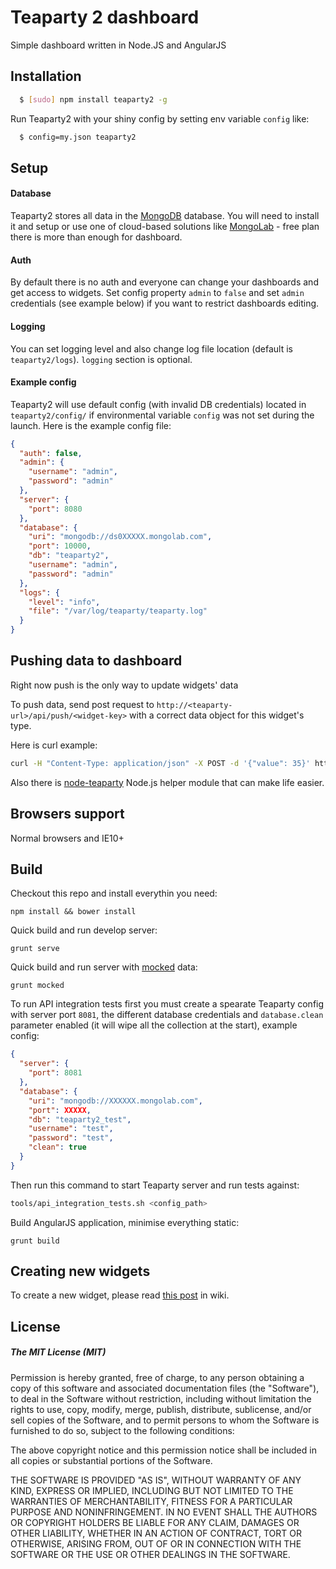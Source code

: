 Teaparty 2 dashboard
===========
Simple dashboard written in Node.JS and AngularJS


## Installation

``` bash
  $ [sudo] npm install teaparty2 -g
```
Run Teaparty2 with your shiny config by setting env variable `config` like:

``` bash 
  $ config=my.json teaparty2
```

## Setup
#### Database
Teaparty2 stores all data in the [MongoDB](http://www.mongodb.org/) database. You will need to install it and setup or use one of cloud-based solutions like [MongoLab](https://mongolab.com/) - free plan there is more than enough for dashboard. 

#### Auth
By default there is no auth and everyone can change your dashboards and get access to widgets. Set config property `admin` to `false` and set `admin` credentials (see example below) if you want to restrict dashboards editing.

#### Logging
You can set logging level and also change log file location (default is `teaparty2/logs`). `logging` section is optional.

#### Example config
Teaparty2 will use default config (with invalid DB credentials) located in `teaparty2/config/` if environmental variable `config` was not set during the launch. Here is the example config file:

``` json
{
  "auth": false,
  "admin": {
    "username": "admin",
    "password": "admin"
  },
  "server": {
    "port": 8080
  },
  "database": {
    "uri": "mongodb://ds0XXXXX.mongolab.com",
    "port": 10000,
    "db": "teaparty2",
    "username": "admin",
    "password": "admin"
  },
  "logs": {
    "level": "info",
    "file": "/var/log/teaparty/teaparty.log"
  }
}
```

## Pushing data to dashboard
Right now push is the only way to update widgets' data 

To push data, send post request to `http://<teaparty-url>/api/push/<widget-key>` with a correct data object for this widget's type.

Here is curl example:

``` bash
curl -H "Content-Type: application/json" -X POST -d '{"value": 35}' http://teaparty.local:8080/api/push/62465070-9fc0-11e4-a490-7fb3618741f2
```

Also there is [node-teaparty](https://github.com/idooo/node-teaparty) Node.js helper module that can make life easier.


## Browsers support
Normal browsers and IE10+

## Build
Checkout this repo and install everythin you need:

```
npm install && bower install
```

Quick build and run develop server: 

```
grunt serve
```

Quick build and run server with [mocked](https://github.com/idooo/teaparty2/tree/master/tools/mocks/) data: 

```
grunt mocked
```
To run API integration tests first you must create a spearate Teaparty config with server port `8081`, the different database credentials and `database.clean` parameter enabled (it will wipe all the collection at the start), example config:

``` json
{
  "server": {
    "port": 8081
  },
  "database": {
    "uri": "mongodb://XXXXXX.mongolab.com",
    "port": XXXXX,
    "db": "teaparty2_test",
    "username": "test",
    "password": "test",
    "clean": true
  }
}
```
Then run this command to start Teaparty server and run tests against: 

``` bash
tools/api_integration_tests.sh <config_path>
```

Build AngularJS application, minimise everything static:

```
grunt build
```

## Creating new widgets

To create a new widget, please read [this post](https://github.com/idooo/teaparty2/wiki/Creating-widgets) in wiki.

## License

##### The MIT License (MIT)

Permission is hereby granted, free of charge, to any person obtaining a copy of
this software and associated documentation files (the "Software"), to deal in
the Software without restriction, including without limitation the rights to
use, copy, modify, merge, publish, distribute, sublicense, and/or sell copies of
the Software, and to permit persons to whom the Software is furnished to do so,
subject to the following conditions:

The above copyright notice and this permission notice shall be included in all
copies or substantial portions of the Software.

THE SOFTWARE IS PROVIDED "AS IS", WITHOUT WARRANTY OF ANY KIND, EXPRESS OR
IMPLIED, INCLUDING BUT NOT LIMITED TO THE WARRANTIES OF MERCHANTABILITY, FITNESS
FOR A PARTICULAR PURPOSE AND NONINFRINGEMENT. IN NO EVENT SHALL THE AUTHORS OR
COPYRIGHT HOLDERS BE LIABLE FOR ANY CLAIM, DAMAGES OR OTHER LIABILITY, WHETHER
IN AN ACTION OF CONTRACT, TORT OR OTHERWISE, ARISING FROM, OUT OF OR IN
CONNECTION WITH THE SOFTWARE OR THE USE OR OTHER DEALINGS IN THE SOFTWARE.
